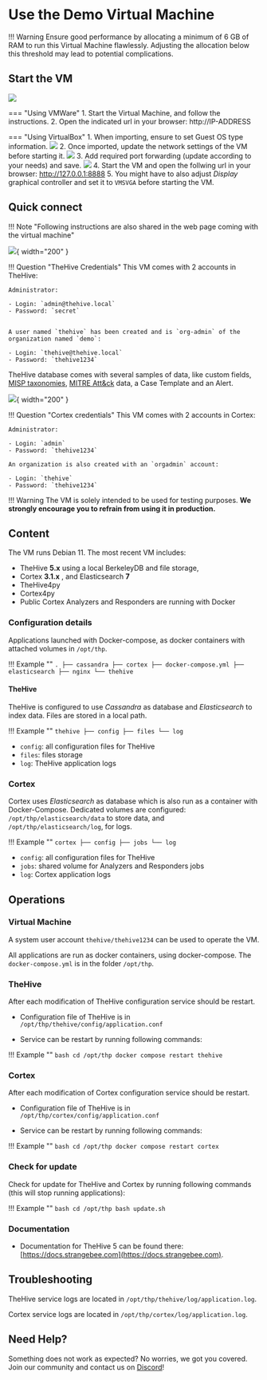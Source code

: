 # Use the Demo Virtual Machine


!!! Warning
    Ensure good performance by allocating a minimum of 6 GB of RAM to run this Virtual Machine flawlessly. Adjusting the allocation below this threshold may lead to potential complications.

## Start the VM

![](images/vm-start.png)


=== "Using VMWare"
    1. Start the Virtual Machine, and follow the instructions.
    2. Open the indicated url in your browser: http://IP-ADDRESS

=== "Using VirtualBox"
    1. When importing, ensure to set Guest OS type information.
    ![](images/virtualbox-port-forwarding-3.png)
    2. Once imported, update the network settings of the VM before starting it.
    ![](images/virtualbox-port-forwarding-1.png)
    3. Add required port forwarding (update according to your needs) and save.
    ![](images/virtualbox-port-forwarding-2.png)
    4. Start the VM and open the follwing url in your browser: http://127.0.0.1:8888
    5. You might have to also adjust *Display* graphical controller and set it to `VMSVGA` before starting the VM. 


## Quick connect

!!! Note "Following instructions are also shared in the web page coming with the virtual machine" 


![](images/thehive-logo.png){ width="200" }


!!! Question "TheHive Credentials"
    This VM comes with 2 accounts in TheHive: 

    Administrator:

    - Login: `admin@thehive.local`
    - Password: `secret`


    A user named `thehive` has been created and is `org-admin` of the organization named `demo`: 

    - Login: `thehive@thehive.local`
    - Password: `thehive1234`


TheHive database comes with several samples of data, like custom fields, [MISP taxonomies](https://github.com/MISP/misp-taxonomies), [MITRE Att&ck](https://attack.mitre.org/) data, a Case Template and an Alert. 


![](images/cortex-logo.png){ width="200" }

!!! Question "Cortex credentials"
    This VM comes with 2 accounts in Cortex:

    Administrator: 

    - Login: `admin`
    - Password: `thehive1234` 

    An organization is also created with an `orgadmin` account: 

    - Login: `thehive`
    - Password: `thehive1234`

 
!!! Warning
    The VM is solely intended to be used for testing purposes. **We strongly encourage you to refrain from using it in production.**


## Content

The VM runs Debian 11.
The most recent VM includes:

- TheHive **5.x** using a local BerkeleyDB and file storage, 
- Cortex **3.1.x** , and Elasticsearch **7**
- TheHive4py
- Cortex4py
- Public Cortex Analyzers and Responders are running with Docker 

### Configuration details

Applications launched with Docker-compose, as docker containers with attached volumes in `/opt/thp`. 


!!! Example ""
    ```
    .
    ├── cassandra
    ├── cortex
    ├── docker-compose.yml
    ├── elasticsearch
    ├── nginx
    └── thehive
    ```

#### TheHive
TheHive is configured to use *Cassandra* as database and *Elasticsearch* to index data. Files are stored in a local path. 

!!! Example ""
    ```
    thehive
    ├── config
    ├── files
    └── log
    ```

- `config`: all configuration files for TheHive
- `files`: files storage 
- `log`: TheHive application logs 


### Cortex
Cortex uses *Elasticsearch* as database which is also run as a container with Docker-Compose. Dedicated volumes are configured: `/opt/thp/elasticsearch/data` to store data, and `/opt/thp/elasticsearch/log`, for logs.

!!! Example ""
    ```
    cortex
    ├── config
    ├── jobs
    └── log
    ```

- `config`: all configuration files for TheHive
- `jobs`: shared volume for Analyzers and Responders jobs
- `log`: Cortex application logs


## Operations

### Virtual Machine 
A system user account `thehive/thehive1234` can be used to operate the VM.

All applications are run as docker containers, using docker-compose. The `docker-compose.yml` is in the folder `/opt/thp`. 

### TheHive 
After each modification of TheHive configuration service should be restart.

- Configuration file of TheHive is in `/opt/thp/thehive/config/application.conf`

- Service can be restart by running following commands:
 
!!! Example ""
    ```bash
    cd /opt/thp
    docker compose restart thehive
    ```

### Cortex
After each modification of Cortex configuration service should be restart.

- Configuration file of TheHive is in `/opt/thp/cortex/config/application.conf`

- Service can be restart by running following commands:

!!! Example ""
    ```bash
    cd /opt/thp
    docker compose restart cortex
    ```

### Check for update
Check for update for TheHive and Cortex by running following commands (this will stop running applications): 

!!! Example ""
    ```bash
    cd /opt/thp
    bash update.sh
    ```

### Documentation

- Documentation for TheHive 5 can be found there:  [https://docs.strangebee.com](https://docs.strangebee.com). 


## Troubleshooting
TheHive service logs are located in `/opt/thp/thehive/log/application.log`.

Cortex service logs are located in `/opt/thp/cortex/log/application.log`.

## Need Help?
Something does not work as expected? No worries, we got you covered. Join our community and contact us on [Discord](https://chat.thehive-project.org)! 

